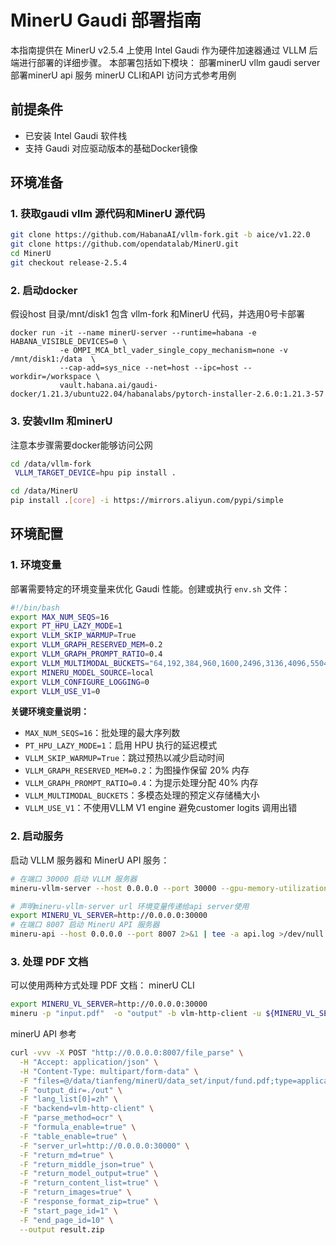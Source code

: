 # MinerU Gaudi 部署指南

本指南提供在 MinerU v2.5.4 上使用 Intel Gaudi 作为硬件加速器通过 VLLM 后端进行部署的详细步骤。
本部署包括如下模块：
部署minerU vllm gaudi server
部署minerU api 服务
minerU CLI和API 访问方式参考用例

## 前提条件

- 已安装 Intel Gaudi 软件栈
- 支持 Gaudi 对应驱动版本的基础Docker镜像

## 环境准备

### 1. 获取gaudi vllm 源代码和MinerU 源代码

```bash
git clone https://github.com/HabanaAI/vllm-fork.git -b aice/v1.22.0
git clone https://github.com/opendatalab/MinerU.git
cd MinerU
git checkout release-2.5.4
```

### 2. 启动docker
假设host 目录/mnt/disk1 包含 vllm-fork 和MinerU 代码，并选用0号卡部署

```
docker run -it --name minerU-server --runtime=habana -e HABANA_VISIBLE_DEVICES=0 \ 
           -e OMPI_MCA_btl_vader_single_copy_mechanism=none -v /mnt/disk1:/data  \
           --cap-add=sys_nice --net=host --ipc=host --workdir=/workspace \ 
           vault.habana.ai/gaudi-docker/1.21.3/ubuntu22.04/habanalabs/pytorch-installer-2.6.0:1.21.3-57
```

### 3. 安装vllm 和minerU
注意本步骤需要docker能够访问公网

```bash
cd /data/vllm-fork
 VLLM_TARGET_DEVICE=hpu pip install .

cd /data/MinerU
pip install .[core] -i https://mirrors.aliyun.com/pypi/simple

```

## 环境配置

### 1. 环境变量

部署需要特定的环境变量来优化 Gaudi 性能。创建或执行 `env.sh` 文件：

```bash
#!/bin/bash
export MAX_NUM_SEQS=16
export PT_HPU_LAZY_MODE=1
export VLLM_SKIP_WARMUP=True
export VLLM_GRAPH_RESERVED_MEM=0.2
export VLLM_GRAPH_PROMPT_RATIO=0.4
export VLLM_MULTIMODAL_BUCKETS="64,192,384,960,1600,2496,3136,4096,5504,8064,9216"
export MINERU_MODEL_SOURCE=local
export VLLM_CONFIGURE_LOGGING=0
export VLLM_USE_V1=0
```

**关键环境变量说明：**
- `MAX_NUM_SEQS=16`：批处理的最大序列数
- `PT_HPU_LAZY_MODE=1`：启用 HPU 执行的延迟模式
- `VLLM_SKIP_WARMUP=True`：跳过预热以减少启动时间
- `VLLM_GRAPH_RESERVED_MEM=0.2`：为图操作保留 20% 内存
- `VLLM_GRAPH_PROMPT_RATIO=0.4`：为提示处理分配 40% 内存
- `VLLM_MULTIMODAL_BUCKETS`：多模态处理的预定义存储桶大小
- `VLLM_USE_V1`：不使用VLLM V1 engine 避免customer logits 调用出错

### 2. 启动服务

启动 VLLM 服务器和 MinerU API 服务：

```bash
# 在端口 30000 启动 VLLM 服务器
mineru-vllm-server --host 0.0.0.0 --port 30000 --gpu-memory-utilization 0.7 2>&1 | tee -a server.log >/dev/null &

# 声明mineru-vllm-server url 环境变量传递给api server使用
export MINERU_VL_SERVER=http://0.0.0.0:30000
# 在端口 8007 启动 MinerU API 服务器
mineru-api --host 0.0.0.0 --port 8007 2>&1 | tee -a api.log >/dev/null &
```

### 3. 处理 PDF 文档

可以使用两种方式处理 PDF 文档：
minerU CLI

```bash
export MINERU_VL_SERVER=http://0.0.0.0:30000
mineru -p "input.pdf"  -o "output" -b vlm-http-client -u ${MINERU_VL_SERVER}
```

minerU API 参考

```bash
curl -vvv -X POST "http://0.0.0.0:8007/file_parse" \
  -H "Accept: application/json" \
  -H "Content-Type: multipart/form-data" \
  -F "files=@/data/tianfeng/minerU/data_set/input/fund.pdf;type=application/pdf" \
  -F "output_dir=./out" \
  -F "lang_list[0]=zh" \
  -F "backend=vlm-http-client" \
  -F "parse_method=ocr" \
  -F "formula_enable=true" \
  -F "table_enable=true" \
  -F "server_url=http://0.0.0.0:30000" \
  -F "return_md=true" \
  -F "return_middle_json=true" \
  -F "return_model_output=true" \
  -F "return_content_list=true" \
  -F "return_images=true" \
  -F "response_format_zip=true" \
  -F "start_page_id=1" \
  -F "end_page_id=10" \
  --output result.zip
```
